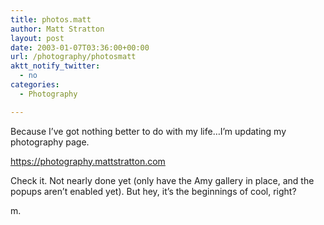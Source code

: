 ```yaml
---
title: photos.matt
author: Matt Stratton
layout: post
date: 2003-01-07T03:36:00+00:00
url: /photography/photosmatt
aktt_notify_twitter:
  - no
categories:
  - Photography

---
```

Because I&#8217;ve got nothing better to do with my life&#8230;I&#8217;m updating my photography page.

<https://photography.mattstratton.com>

Check it. Not nearly done yet (only have the Amy gallery in place, and the popups aren&#8217;t enabled yet). But hey, it&#8217;s the beginnings of cool, right?

m.